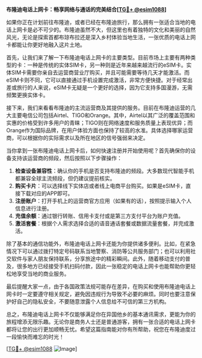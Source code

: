 **布隆迪电话上网卡：畅享网络与通话的完美结合[[TG💪+ @esim1088](https://t.me/s/esim1088)]**

如果你正在计划前往布隆迪，或者已经在布隆迪旅行，那么拥有一张适合当地的电话上网卡是必不可少的。布隆迪虽然不大，但这里也有着独特的文化和美丽的自然风光，无论是探索首都布琼布拉还是深入乡村体验当地生活，一张优质的电话上网卡都能让你更好地融入这片土地。

首先，让我们来了解一下布隆迪电话上网卡的主要类型。目前市场上主要有两种类型的卡：一种是传统的实体SIM卡，另一种则是近年来越来越流行的eSIM卡。实体SIM卡需要你亲自去运营商营业厅购买，并且可能需要等待几天才能激活。而eSIM卡则不同，它可以直接通过手机设置完成激活，非常方便快捷。对于经常出差或旅行的人来说，eSIM卡无疑是一个更好的选择，因为它支持多国漫游，无需频繁更换实体卡。

接下来，我们来看看布隆迪的主流运营商及其提供的服务。目前在布隆迪运营的几大主要电信公司包括Airtel、TIGO和Orange。其中，Airtel以其广泛的覆盖范围和实惠的价格受到许多用户的青睐；TIGO则在网络速度和服务质量上表现优异；而Orange作为国际品牌，在用户体验方面也保持了较高的水准。具体选择哪家运营商，可以根据你的实际需求以及所在地区的信号强弱来决定。

当你拿到一张布隆迪电话上网卡后，如何快速注册并开始使用呢？首先确保你的设备支持该运营商的频段，然后按照以下步骤操作：

1. **检查设备兼容性**：确认你的手机是否支持布隆迪的频段。大多数现代智能手机都兼容全球主流频段，但仍建议提前核实。
2. **购买卡片**：可以选择线下实体店或者线上电商平台购买。如果是eSIM卡，直接下载对应的APP即可。
3. **注册账户**：打开手机上的运营商官方应用（如果有的话），按照提示输入个人信息进行注册。
4. **充值余额**：通过银行转账、信用卡支付或是第三方支付平台为账户充值。
5. **激活套餐**：根据个人需求选择合适的语音通话套餐或数据流量套餐，并完成激活。

除了基本的通信功能外，布隆迪电话上网卡还能为你提供诸多便利。比如，在紧急情况下可以通过拨打特定号码联系当地警察、消防等公共服务部门；也可以利用社交软件与家人朋友保持联系，分享旅途中的精彩瞬间。此外，随着移动支付的普及，很多地方已经接受手机扫码付款，因此一张稳定的电话上网卡也能帮助你更轻松地享受当地的商业服务。

最后提醒大家一点，由于各国政策法规可能存在差异，在购买和使用布隆迪电话上网卡时一定要遵守相关规定，避免因违规行为导致不必要的麻烦。同时也要注意保护好自己的隐私安全，不要随意泄露个人信息给不可信的第三方机构。

总之，布隆迪电话上网卡不仅能够满足你在异国他乡的基本通讯需求，更能为你的旅程增添无限乐趣。无论你是商务人士还是普通游客，拥有一张合适的电话上网卡都将让您的出行更加顺畅无忧。希望这篇指南能对你有所帮助，祝您在布隆迪度过一段愉快而难忘的时光！

[[TG💪+ @esim1088](https://t.me/s/esim1088) ![Image](https://i.postimg.cc/4NQfJmqS/Snipaste-2025-05-13-00-14-12.png)]
